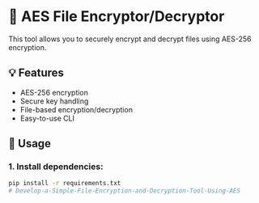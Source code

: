 # 🔐 AES File Encryptor/Decryptor

This tool allows you to securely encrypt and decrypt files using AES-256 encryption.

## 💡 Features
- AES-256 encryption
- Secure key handling
- File-based encryption/decryption
- Easy-to-use CLI

## 🚀 Usage

### 1. Install dependencies:
```bash
pip install -r requirements.txt
# Develop-a-Simple-File-Encryption-and-Decryption-Tool-Using-AES
